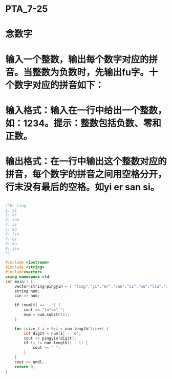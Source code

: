 # PTA_7-25
# 念数字
# 输入一个整数，输出每个数字对应的拼音。当整数为负数时，先输出fu字。十个数字对应的拼音如下：


# 输入格式：输入在一行中给出一个整数，如：1234。提示：整数包括负数、零和正数。

# 输出格式：在一行中输出这个整数对应的拼音，每个数字的拼音之间用空格分开，行末没有最后的空格。如yi er san si。
```cpp

/*0: ling
1: yi
2: er
3: san
4: si
5: wu
6: liu
7: qi
8: ba
9: jiu
*/

#include <iostream>
#include <string>
#include<vector>
using namespace std;
int main() {
	vector<string>pingyin = { "ling","yi","er","san","si","wu","liu","qi","ba","jiu" };
	string num;
	cin >> num;

	if (num[0] == '-') {
		cout << "fu"<<" ";
		num = num.substr(1);
	}

	for (size_t i = 0;i < num.length();i++) {
		int digit = num[i] - '0';
		cout << pingyin[digit];
		if (i != num.length() - 1) {
			cout << " ";
		}
	}
	cout << endl;
	return 0;
}